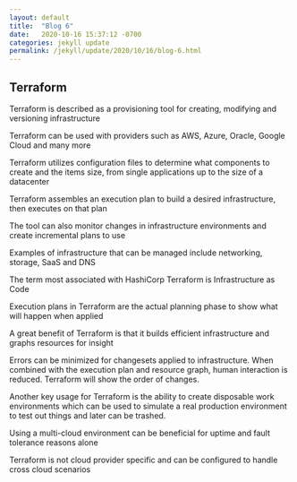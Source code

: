```yaml
---
layout: default
title:  "Blog 6"
date:   2020-10-16 15:37:12 -0700
categories: jekyll update
permalink: /jekyll/update/2020/10/16/blog-6.html
---
```


## Terraform


Terraform is described as a provisioning tool for creating, modifying and versioning infrastructure

Terraform can be used with providers such as AWS, Azure, Oracle, Google Cloud and many more

Terraform utilizes configuration files to determine what components to create  and the items size, from single applications up to the size of a datacenter

Terraform assembles an execution plan to build a desired infrastructure, then executes on that plan

The tool can also monitor changes in infrastructure environments and create incremental plans to use

Examples of infrastructure that can be managed include networking, storage, SaaS and DNS

The term most associated with HashiCorp Terraform is Infrastructure as Code 

Execution plans in Terraform are the actual planning phase to show what will happen when applied

A great benefit of Terraform is that it builds efficient infrastructure and graphs resources for insight 

Errors can be minimized for changesets applied to infrastructure. When combined with the execution plan and resource graph, human interaction is reduced. Terraform will show the order of changes.

Another key usage for Terraform is the ability to create disposable work environments which can be used to simulate a real production environment to test out things and later can be trashed.

Using a multi-cloud environment can be beneficial for uptime and fault tolerance reasons alone

Terraform is not cloud provider specific and can be configured to handle cross cloud scenarios 

